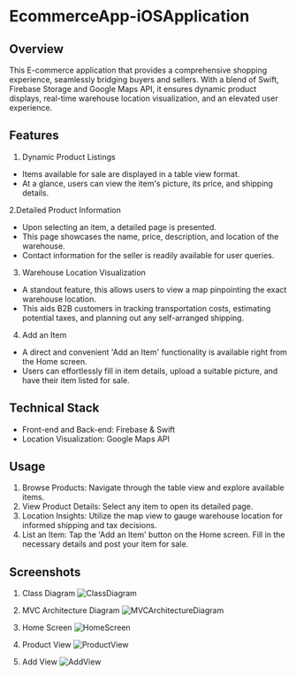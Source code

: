 # EcommerceApp-iOSApplication

## Overview

This E-commerce application that provides a comprehensive shopping experience, seamlessly bridging buyers and sellers. With a blend of  Swift, Firebase Storage and Google Maps API, it ensures dynamic product displays, real-time warehouse location visualization, and an elevated user experience.

## Features

1. Dynamic Product Listings
* Items available for sale are displayed in a table view format.
* At a glance, users can view the item's picture, its price, and shipping details.

2.Detailed Product Information
* Upon selecting an item, a detailed page is presented.
* This page showcases the name, price, description, and location of the warehouse.
* Contact information for the seller is readily available for user queries.
3. Warehouse Location Visualization
* A standout feature, this allows users to view a map pinpointing the exact warehouse location.
* This aids B2B customers in tracking transportation costs, estimating potential taxes, and planning out any self-arranged shipping.
4. Add an Item
* A direct and convenient 'Add an Item' functionality is available right from the Home screen.
* Users can effortlessly fill in item details, upload a suitable picture, and have their item listed for sale.

## Technical Stack

* Front-end and Back-end: Firebase & Swift
* Location Visualization: Google Maps API 

## Usage

1. Browse Products: Navigate through the table view and explore available items.
2. View Product Details: Select any item to open its detailed page.
3. Location Insights: Utilize the map view to gauge warehouse location for informed shipping and tax decisions.
4. List an Item: Tap the 'Add an Item' button on the Home screen. Fill in the necessary details and post your item for sale.


## Screenshots

1. Class Diagram
![ClassDiagram](/Img/Class%20Diagram.jpg)

2. MVC Architecture Diagram
![MVCArchitectureDiagram](/Img/MVC%20Architecture%20Diagram.jpg)

3. Home Screen
![HomeScreen](./Img/1.jpg)

4. Product View
![ProductView](./Img/2.jpg)

5. Add View
![AddView](./Img/3.jpg)